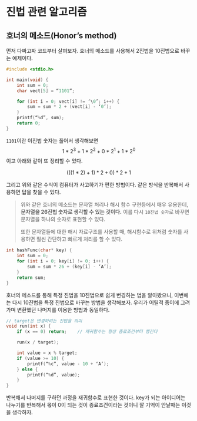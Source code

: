 # 진법 관련 알고리즘
## 호너의 메소드(Honor’s method)
먼저 다짜고짜 코드부터 살펴보자. 호너의 메소드를 사용해서 2진법을 10진법으로 바꾸는 예제이다.

```cpp
#include <stdio.h>

int main(void) {
    int sum = 0;
    char vect[5] = “1101”;

    for (int i = 0; vect[i] != ‘\0’; i++) {
        sum = sum * 2 + (vect[i] - ‘0’);
    }
    printf(“%d”, sum);
    return 0;
}
```

`1101`이란 이진법 숫자는 풀어서 생각해보면 $$1 * 2^3 + 1 * 2^2 + 0 * 2^1 + 1 * 2^0$$이고 아래와 같이 또 정리할 수 있다.

$$(((1 * 2) + 1) * 2 + 0) * 2 + 1$$

그리고 위와 같은 수식이 컴퓨터가 사고하기가 편한 방법이다. 같은 방식을 반복해서 사용하면 답을 찾을 수 있다.


> 위와 같은 호너의 메소드는 문자열 처리나 해시 함수 구현등에서 매우 유용한데, **문자열을 26진법 숫자로 생각할 수 있는 것이다.** 이를 다시 `10진법 숫자`로 바꾸면 문자열을 하나의 숫자로 표현할 수 있다.  
>   
> 또한 문자열들에 대한 해시 자료구조를 사용할 때, 해시함수로 위처럼 숫자를 사용하면 훨씬 간단하고 빠르게 처리를 할 수 있다.  

```cpp
int hashFunc(char* key) {
	int sum = 0;
	for (int i = 0; key[i] != 0; i++) {
		sum = sum * 26 + (key[i] - ‘A’);
	}
	return sum;
}
```


호너의 메소드를 통해 특정 진법을 10진법으로 쉽게 변경하는 법을 알아봤으니, 이번에는 다시 10진법을 특정 진법으로 바꾸는 방법을 생각해보자. 우리가 어릴적 종이에 그려가며 변환했던 나머지를 이용한 방법과 동일하다.


```cpp
// target은 변경하려는 진법을 의미
void run(int x) {
    if (x == 0) return;    // 재귀함수는 항상 종료조건부터 챙긴다

    run(x / target);

    int value = x % target;
    if (value >= 10) {
        printf(“%c”, value - 10 + ‘A’);
    } else {
        printf(“%d”, value);
    }
}
```

반복해서 나머지를 구하던 과정을 재귀함수로 표현한 것이다. key가 되는 아이디어는 나누기를 반복해서 몫이 0이 되는 것이 종료조건이라는 것이니 잘 기억이 안날때는 이것을 생각하자.